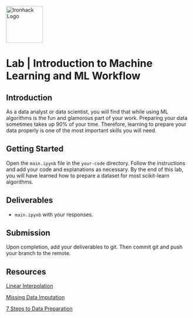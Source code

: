 <img src="https://bit.ly/2VnXWr2" alt="Ironhack Logo" width="100"/>

# Lab | Introduction to Machine Learning and ML Workflow


## Introduction

As a data analyst or data scientist, you will find that while using ML algorithms is the fun and glamorous part of your work. Preparing your data sometimes takes up 90% of your time. Therefore, learning to prepare your data properly is one of the most important skills you will need.

## Getting Started

Open the `main.ipynb` file in the `your-code` directory. Follow the instructions and add your code and explanations as necessary. By the end of this lab, you will have learned how to prepare a dataset for most scikit-learn algorithms.

## Deliverables

- `main.ipynb` with your responses.

## Submission

Upon completion, add your deliverables to git. Then commit git and push your branch to the remote.

## Resources

[Linear Interpolation](https://en.wikipedia.org/wiki/Linear_interpolation)

[Missing Data Imputation](http://www.stat.columbia.edu/~gelman/arm/missing.pdf)

[7 Steps to Data Preparation](https://www.kdnuggets.com/2017/06/7-steps-mastering-data-preparation-python.html)

